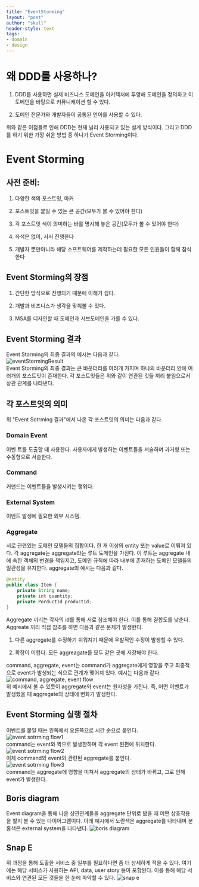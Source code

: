 ```yaml
---
title: "EventStorming"
layout: "post"
author: "skull"
header-style: text
tags:
- domain 
- design
---
```


# 왜 DDD를 사용하나?
1. DDD를 사용하면 실제 비즈니스 도메인을 아키텍처에 투영해 도메인을 정의하고 이 도메인을 바탕으로 커뮤니케이션 할 수 있다.

2. 도메인 전문가와 개발자들이 공통된 언어를 사용할 수 있다.

위와 같은 이점들로 인해 DDD는 현재 널리 사용되고 있는 설계 방식이다. 그리고 DDD를 하기 위한 가장 쉬운 방법 중 하나가 Event Storming이다.

# Event Storming
## 사전 준비:
1. 다양한 색의 포스트잇, 마커

2. 포스트잇을 붙일 수 있는 큰 공간(모두가 볼 수 있어야 한다)

3. 각 포스트잇 색이 의미하는 바를 명시해 놓은 공간(모두가 볼 수 있어야 한다)

4. 좌석은 없이, 서서 진행한다

5. 개발자 뿐만아니라 해당 소프트웨어를 제작하는데 필요한 모든 인원들이 함께 참석한다

## Event Storming의 장점
1. 간단한 방식으로 진행되기 때문에 이해가 쉽다.

2. 개발과 비즈니스가 생각을 맞춰볼 수 있다.

3. MSA를 디자인할 때 도메인과 서브도메인을 가를 수 있다.

## Event Storming 결과
Event Storming의 최종 결과의 예시는 다음과 같다.  
![eventStormingResult](/img/in-post/2022-07-23-event-storming/eventStormingResult.png)  
Event Storming의 최종 결과는 큰 바운더리를 여러개 가지며 하나의 바운더리 안에 여러개의 포스트잇이 존재한다. 각 포스트잇들은 위와 같이 연관된 것들 끼리 붙임으로서 상관 관계를 나타낸다.

## 각 포스트잇의 의미
위 "Event Sotrming 결과"에서 나온 각 포스트잇의 의미는 다음과 같다.
### Domain Event
이벤 트를 도출할 때 사용한다. 사용자에게 발생하는 이벤트들을 서술하며 과거형 또는 수동형으로 서술한다.

### Command

커맨드는 이벤트들을 발생시키는 행위다.

### External System

이벤트 발생에 필요한 외부 시스템.

### Aggregate

서로 관련있는 도메인 모델들의 집합이다. 한 개 이상의 entity 또는 value로 이뤄져 있다. 각 aggregate는 aggregate라는 루트 도메인을 가진다. 이 루트는 aggregate 내에 속한 객체의 변경을 책임지고, 도메인 규칙에 따라 내부에 존재하는 도메인 모델들의 일관성을 유지한다. aggregate의 예시는 다음과 같다.
```java
@entity
public class Item {
    private String name;
    private int quantity;
    private PorductId productId;
}
```
Aggregate 끼리는 각자의 id를 통해 서로 참조해야 한다. 이를 통해 결합도를 낮춘다. Aggreate 끼리 직접 참조를 하면 다음과 같은 문제가 발생한다.

1. 다른 aggregate를 수정하기 쉬워지기 때문에 우발적인 수정이 발생할 수 있다.

2. 확장이 어렵다. 모든 aggreagate를 모두 같은 곳에 저장해야 한다.

command, aggregate, event는 command가 aggregate에게 영향을 주고 최종적으로 event가 발생되는 식으로 관계가 맺어져 있다. 예시는 다음과 같다.  
![command, aggregate, event flow](/img/in-post/2022-07-23-event-storming/commandAggregateEventFlow.png)  
위 예시에서 볼 수 있듯이 aggregate와 event는 원자성을 가진다. 즉, 어떤 이벤트가 발생했을 때 aggregate의 상태에 변화가 발생한다.

## Event Storming 실행 절차

이벤트를 붙일 때는 왼쪽에서 오른쪽으로 시간 순으로 붙인다.  
![event sotrming flow1](/img/in-post/2022-07-23-event-storming/eventStormingFlow1.png)  
command는 event와 짝으로 발생한하며 각 event 왼편에 위치한다.  
![event sotrming flow2](/img/in-post/2022-07-23-event-storming/eventStormingFlow2.png)  
이제 command와 event와 관련된 aggregate를 붙인다.  
![event sotrming flow3](/img/in-post/2022-07-23-event-storming/eventStormingFlow3.png)  
command는 aggregate에 영향을 미쳐서 aggregate의 상태가 바뀌고, 그로 인해 event가 발생한다.  

## Boris diagram
Event diagram을 통해 나온 상관관계들을 aggregate 단위로 봤을 때 어떤 상호작용을 할지 볼 수 있는 다이어그램이다. 아래 예시에서 노란색은 aggregate를 나타내며 분홍색은 external system을 나타낸다.
![boris diagram](/img/in-post/2022-07-23-event-storming/borisDiagram.png)  

## Snap E
위 과정을 통해 도출한 서비스 중 일부를 필요하다면 좀 더 상세하게 적을 수 있다. 여기에는 해당 서비스가 사용하는 API, data, user story 등이 포함된다. 이를 통해 해당 서비스와 연관된 모든 것들을 한 눈에 파악할 수 있다.
![snap e](/img/in-post/2022-07-23-event-storming/snape.png)


